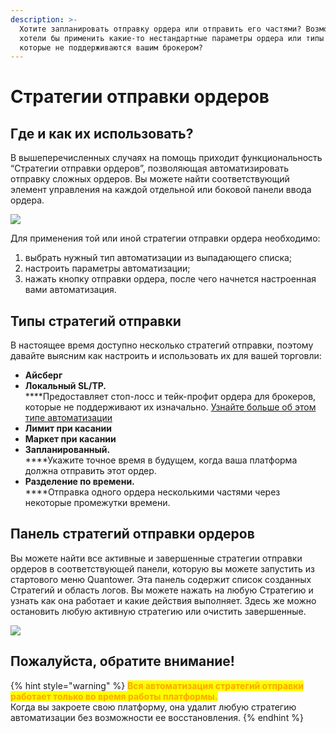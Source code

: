 ```yaml
---
description: >-
  Хотите запланировать отправку ордера или отправить его частями? Возможно, вы
  хотели бы применить какие-то нестандартные параметры ордера или типы ордеров,
  которые не поддерживаются вашим брокером?
---
```


# Стратегии отправки ордеров

## **Где и как их использовать?**

В вышеперечисленных случаях на помощь приходит функциональность “Стратегии отправки ордеров”, позволяющая автоматизировать отправку сложных ордеров. Вы можете найти соответствующий элемент управления на каждой отдельной или боковой панели ввода ордера.

![](../../../.gitbook/assets/Screenshot\_4.png)

Для применения той или иной стратегии отправки ордера необходимо:

1. выбрать нужный тип автоматизации из выпадающего списка;
2. настроить параметры автоматизации;
3. нажать кнопку отправки ордера, после чего начнется настроенная вами автоматизация.

## Типы стратегий отправки

В настоящее время доступно несколько стратегий отправки, поэтому давайте выясним как настроить и использовать их для вашей торговли:

* **Айсберг**
* **Локальный SL/TP.**\
  ****Предоставляет стоп-лосс и тейк-профит ордера для брокеров, которые не поддерживают их изначально. [Узнайте больше об этом типе автоматизации](lokalnye-sl-tp.md)
* **Лимит при касании**
* **Маркет при касании**
* **Запланированный.**\
  ****Укажите точное время в будущем, когда ваша платформа должна отправить этот ордер.
* **Разделение по времени.**\
  ****Отправка одного ордера несколькими частями через некоторые промежутки времени.

## Панель стратегий отправки ордеров

Вы можете найти все активные и завершенные стратегии отправки ордеров в соответствующей панели, которую вы можете запустить из стартового меню Quantower. Эта панель содержит список созданных Стратегий и область логов. Вы можете нажать на любую Стратегию и узнать как она работает и какие действия выполняет. Здесь же можно остановить любую активную стратегию или очистить завершенные.

![](../../../.gitbook/assets/Screenshot\_6.png)

## Пожалуйста, обратите внимание!

{% hint style="warning" %}
<mark style="color:orange;">**Вся автоматизация стратегий отправки работает только во время работы платформы.**</mark>\
Когда вы закроете свою платформу, она удалит любую стратегию автоматизации без возможности ее восстановления.
{% endhint %}
